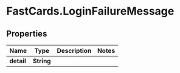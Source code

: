 # FastCards.LoginFailureMessage

## Properties

Name | Type | Description | Notes
------------ | ------------- | ------------- | -------------
**detail** | **String** |  | 


